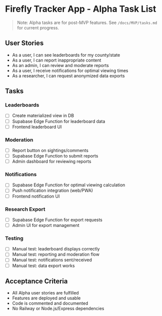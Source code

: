 # Firefly Tracker App - Alpha Task List

> Note: Alpha tasks are for post-MVP features. See `/docs/MVP/tasks.md` for current progress.

## User Stories
- As a user, I can see leaderboards for my county/state
- As a user, I can report inappropriate content
- As an admin, I can review and moderate reports
- As a user, I receive notifications for optimal viewing times
- As a researcher, I can request anonymized data exports

## Tasks
### Leaderboards
- [ ] Create materialized view in DB
- [ ] Supabase Edge Function for leaderboard data
- [ ] Frontend leaderboard UI

### Moderation
- [ ] Report button on sightings/comments
- [ ] Supabase Edge Function to submit reports
- [ ] Admin dashboard for reviewing reports

### Notifications
- [ ] Supabase Edge Function for optimal viewing calculation
- [ ] Push notification integration (web/PWA)
- [ ] Frontend notification UI

### Research Export
- [ ] Supabase Edge Function for export requests
- [ ] Admin UI for export management

### Testing
- [ ] Manual test: leaderboard displays correctly
- [ ] Manual test: reporting and moderation flow
- [ ] Manual test: notifications sent/received
- [ ] Manual test: data export works

## Acceptance Criteria
- All Alpha user stories are fulfilled
- Features are deployed and usable
- Code is commented and documented
- No Railway or Node.js/Express dependencies 